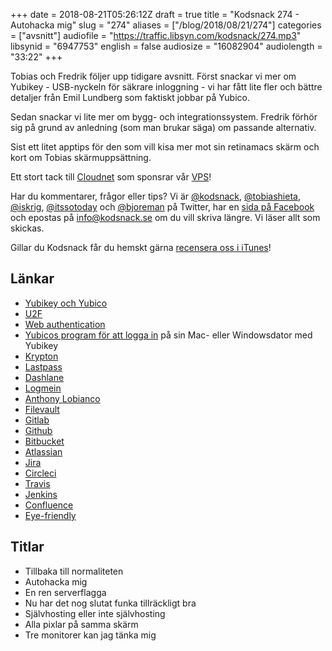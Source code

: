 +++
date = 2018-08-21T05:26:12Z
draft = true
title = "Kodsnack 274 - Autohacka mig"
slug = "274"
aliases = ["/blog/2018/08/21/274"]
categories = ["avsnitt"]
audiofile = "https://traffic.libsyn.com/kodsnack/274.mp3"
libsynid = "6947753"
english = false
audiosize = "16082904"
audiolength = "33:22"
+++

Tobias och Fredrik följer upp tidigare avsnitt. Först snackar vi mer om Yubikey - USB-nyckeln för säkrare inloggning - vi har fått lite fler och bättre detaljer från Emil Lundberg som faktiskt jobbar på Yubico.

Sedan snackar vi lite mer om bygg- och integrationssystem. Fredrik förhör sig på grund av anledning (som man brukar säga) om passande alternativ.

Sist ett litet apptips för den som vill kisa mer mot sin retinamacs skärm och kort om Tobias skärmuppsättning.

Ett stort tack till [Cloudnet](http://www.cloudnet.se) som sponsrar vår [VPS](http://en.wikipedia.org/wiki/Virtual_private_server)!

Har du kommentarer, frågor eller tips? Vi är [@kodsnack](https://www.twitter.com/kodsnack), [@tobiashieta](https://www.twitter.com/tobiashieta), [@iskrig](https://www.twitter.com/iskrig), [@itssotoday](https://twitter.com/itssotoday) och [@bjoreman](https://www.twitter.com/bjoreman) på Twitter, har en [sida på Facebook](https://www.facebook.com/kodsnack) och epostas på [info@kodsnack.se](mailto:info@kodsnack.se) om du vill skriva längre. Vi läser allt som skickas.

Gillar du Kodsnack får du hemskt gärna [recensera oss i iTunes](http://itunes.apple.com/se/podcast/kodsnack/id561631498?l=en)!

## Länkar ##
* [Yubikey och Yubico](https://www.yubico.com/)
* [U2F](https://en.wikipedia.org/wiki/Universal_2nd_Factor)
* [Web authentication](https://developer.mozilla.org/en-US/docs/Web/API/Web_Authentication_API)
* [Yubicos program för att logga in](https://www.yubico.com/products/services-software/download/computer-logon-tools/) på sin Mac- eller Windowsdator med Yubikey
* [Krypton](https://krypt.co/)
* [Lastpass](https://www.lastpass.com/)
* [Dashlane](https://www.dashlane.com/)
* [Logmein](https://www.logmein.com/)
* [Anthony Lobianco](https://twitter.com/lobnco?lang=sv)
* [Filevault](https://en.wikipedia.org/wiki/FileVault)
* [Gitlab](https://en.wikipedia.org/wiki/GitLab)
* [Github](https://en.wikipedia.org/wiki/GitHub)
* [Bitbucket](https://en.wikipedia.org/wiki/Bitbucket)
* [Atlassian](https://en.wikipedia.org/wiki/Atlassian)
* [Jira](https://en.wikipedia.org/wiki/Jira_%28software%29)
* [Circleci](https://circleci.com/)
* [Travis](https://en.wikipedia.org/wiki/Travis_CI)
* [Jenkins](https://en.wikipedia.org/wiki/Jenkins_%28software%29)
* [Confluence](https://en.wikipedia.org/wiki/Confluence_%28software%29)
* [Eye-friendly](https://bjoreman.com/thoughts/eyeFriendly.html)

## Titlar ##
* Tillbaka till normaliteten
* Autohacka mig
* En ren serverflagga
* Nu har det nog slutat funka tillräckligt bra
* Självhosting eller inte självhosting
* Alla pixlar på samma skärm
* Tre monitorer kan jag tänka mig
